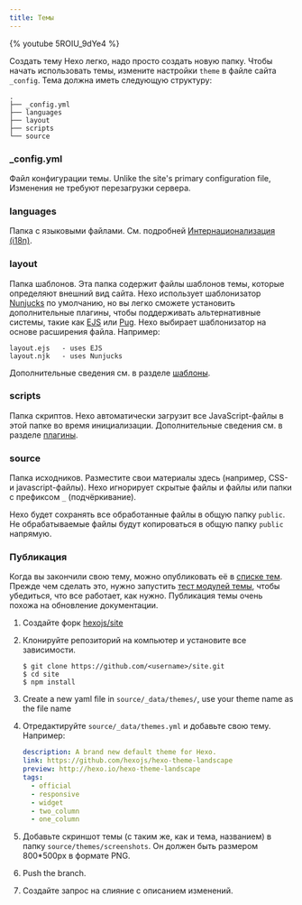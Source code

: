 ```yaml
---
title: Темы
---
```


{% youtube 5ROIU_9dYe4 %}

Создать тему Hexo легко, надо просто создать новую папку. Чтобы начать использовать темы, измените настройки `theme` в файле сайта `_config`. Тема должна иметь следующую структуру:

```plain
.
├── _config.yml
├── languages
├── layout
├── scripts
└── source
```

### \_config.yml

Файл конфигурации темы. Unlike the site's primary configuration file, Изменения не требуют перезагрузки сервера.

### languages

Папка с языковыми файлами. См. подробней [Интернационализация (i18n)](internationalization.html).

### layout

Папка шаблонов. Эта папка содержит файлы шаблонов темы, которые определяют внешний вид сайта. Hexo использует шаблонизатор [Nunjucks][] по умолчанию, но вы легко сможете установить дополнительные плагины, чтобы поддерживать альтернативные системы, такие как [EJS][] или [Pug][]. Hexo выбирает шаблонизатор на основе расширения файла. Например:

```plain
layout.ejs   - uses EJS
layout.njk   - uses Nunjucks
```

Дополнительные сведения см. в разделе [шаблоны](templates.html).

### scripts

Папка скриптов. Hexo автоматически загрузит все JavaScript-файлы в этой папке во время инициализации. Дополнительные сведения см. в разделе [плагины](plugins.html).

### source

Папка исходников. Разместите свои материалы здесь (например, CSS- и javascript-файлы). Hexo игнорирует скрытые файлы и файлы или папки с префиксом `_` (подчёркивание).

Hexo будет сохранять все обработанные файлы в общую папку `public`. Не обрабатываемые файлы будут копироваться в общую папку `public` напрямую.

### Публикация

Когда вы закончили свою тему, можно опубликовать её в [списке тем](/themes). Прежде чем сделать это, нужно запустить [тест модулей темы](https://github.com/hexojs/hexo-theme-unit-test), чтобы убедиться, что все работает, как нужно. Публикация темы очень похожа на обновление документации.

1. Создайте форк [hexojs/site][]
2. Клонируйте репозиторий на компьютер и установите все зависимости.

   ```shell
   $ git clone https://github.com/<username>/site.git
   $ cd site
   $ npm install
   ```

3. Create a new yaml file in `source/_data/themes/`, use your theme name as the file name

4. Отредактируйте `source/_data/themes.yml` и добавьте свою тему. Например:

   ```yaml
   description: A brand new default theme for Hexo.
   link: https://github.com/hexojs/hexo-theme-landscape
   preview: http://hexo.io/hexo-theme-landscape
   tags:
     - official
     - responsive
     - widget
     - two_column
     - one_column
   ```

5. Добавьте скриншот темы (с таким же, как и тема, названием) в папку `source/themes/screenshots`. Он должен быть размером 800\*500px в формате PNG.
6. Push the branch.
7. Создайте запрос на слияние с описанием изменений.

[EJS]: https://github.com/hexojs/hexo-renderer-ejs
[Pug]: https://github.com/hexojs/hexo-renderer-pug
[hexojs/site]: https://github.com/hexojs/site
[Nunjucks]: https://mozilla.github.io/nunjucks/
